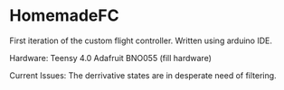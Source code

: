 # HomemadeFC
First iteration of the custom flight controller.
Written using arduino IDE.

Hardware:
Teensy 4.0
Adafruit BNO055
(fill hardware)

Current Issues:
The derrivative states are in desperate need of filtering.

